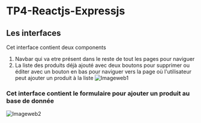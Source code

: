 
# TP4-Reactjs-Expressjs
## Les interfaces
Cet interface contient deux components

1. Navbar qui va etre présent dans le reste de tout les pages pour naviguer
2. La liste des produits déjà ajouté avec deux boutons pour supprimer ou éditer avec un bouton en bas pour naviguer vers la page où l'utilisateur peut ajouter un produit à la liste
![Imageweb1](https://github.com/HamzaKarkouri/TP4-Reactjs-Expressjs/assets/90202566/7896cecb-90af-4c30-88f0-2f69f0abb9fe)

### Cet interface contient le formulaire pour ajouter un produit au base de donnée

![Imageweb2](https://github.com/HamzaKarkouri/TP4-Reactjs-Expressjs/assets/90202566/a84fb19c-51aa-4694-a582-9aef6604bf7f)
